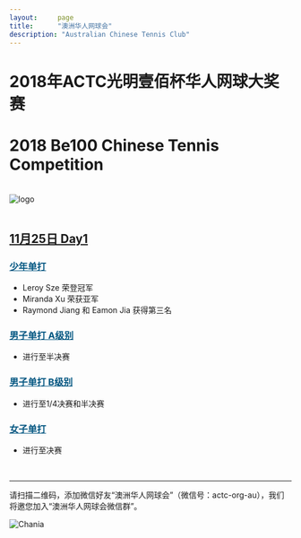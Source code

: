 ```yaml
---
layout:     page
title:      "澳洲华人网球会"
description: "Australian Chinese Tennis Club"
---
```


# 2018年ACTC光明壹佰杯华人网球大奖赛
# 2018 Be100 Chinese Tennis Competition

<br>
<div class="row">
  <div class="col-xs-offset-1 col-xs-10 col-sm-offset-2 col-sm-8 col-md-offset-2 col-md-8 col-lg-offset-2 col-lg-8">
    <img class="img-responsive" src="https://farm2.staticflickr.com/1912/43404101680_f2a99fe49e_o.jpg" alt="logo" />
  </div>
</div>

<br>

## <a href="{{ site.baseurl }}/2018/1125/">11月25日 Day1</a>

### <a href="{{ site.baseurl }}/2018/draw/single_j" target="_blank" style="color:#005580">少年单打</a>
* Leroy Sze 荣登冠军
* Miranda Xu 荣获亚军
* Raymond Jiang 和 Eamon Jia 获得第三名

### <a href="{{ site.baseurl }}/2018/draw/single_a" target="_blank" style="color:#005580">男子单打 A级别</a>
* 进行至半决赛

### <a href="{{ site.baseurl }}/2018/draw/single_b" target="_blank" style="color:#005580">男子单打 B级别</a>
* 进行至1/4决赛和半决赛

### <a href="{{ site.baseurl }}/2018/draw/single_w" target="_blank" style="color:#005580">女子单打</a>
* 进行至决赛

<br>

<hr>
<p>请扫描二维码，添加微信好友“澳洲华人网球会”（微信号：actc-org-au），我们将邀您加入“澳洲华人网球会微信群”。</p>
<div class="row">
  <div class="col-xs-offset-1 col-xs-10 col-sm-offset-2 col-sm-8 col-md-offset-2 col-md-8 col-lg-offset-2 col-lg-8">
    <img class="img-responsive" src="https://c5.staticflickr.com/9/8179/28251007604_30faf539bc_z.jpg" alt="Chania" />
  </div>
</div>
